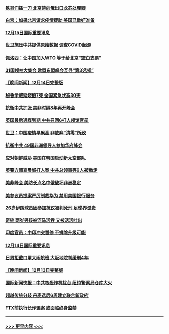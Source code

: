#### [铁哥们插一刀 北京禁向俄出口龙芯处理器](../pages/prog202/a103598709.md?t=12152050) 
#### [白宫：如果北京请求疫情援助 美国已做好准备](../pages/prog202/a103598705.md?t=12152050) 
#### [12月15日国际重要讯息](../pages/prog202/a103598729.md?t=12152050) 
#### [世卫施压中共提供原始数据 调查COVID起源](../pages/prog202/a103598714.md?t=12152050) 
#### [佩洛西：让中国加入WTO 等于给北京“空白支票”](../pages/prog202/a103598688.md?t=12152050) 
#### [31国领袖大集合 欧盟东盟峰会互寻“第3选择”](../pages/prog202/a103598593.md?t=12152050) 
#### [【晚间新闻】12月14日完整版](../pages/prog202/a103598465.md?t=12152050) 
#### [秘鲁示威延烧酿7死 全国紧急状态30天](../pages/prog202/a103598548.md?t=12152050) 
#### [抗衡中共扩张 美非时隔8年再开峰会](../pages/prog202/a103598333.md?t=12152050) 
#### [英国最后通牒到期 中共召回6打人领馆官员](../pages/prog202/a103598341.md?t=12152050) 
#### [世卫：中国疫情早飙高 非放弃“清零”所致](../pages/prog202/a103598107.md?t=12152050) 
#### [抗衡中共 49国非洲领导人参加华府峰会](../pages/prog202/a103598114.md?t=12152050) 
#### [应对朝鲜威胁 美国在韩国启动新太空部队](../pages/prog202/a103598119.md?t=12152050) 
#### [英警方调查曼城打人案 中共总领事等6人被撤走](../pages/prog202/a103598004.md?t=12152050) 
#### [美非峰会 美防长点名中俄破坏非洲稳定](../pages/prog202/a103597941.md?t=12152050) 
#### [美参议员提案严厉制裁华为 禁用美国银行服务](../pages/prog202/a103597938.md?t=12152050) 
#### [26岁伊朗球员因参加抗议被判死刑 足球界谴责](../pages/prog202/a103597849.md?t=12152050) 
#### [奇迹 两岁男孩被河马活吞 又被活活吐出](../pages/prog202/a103597843.md?t=12152050) 
#### [印度官员：中印冲突暂停 不排除升级可能](../pages/prog202/a103597835.md?t=12152050) 
#### [12月14日国际重要讯息](../pages/prog202/a103597856.md?t=12152050) 
#### [日男拒戴口罩大闹航班 大阪地院判缓刑4年](../pages/prog202/a103597755.md?t=12152050) 
#### [【晚间新闻】12月13日完整版](../pages/prog202/a103597629.md?t=12152050) 
#### [国际新闻快报：中共核轰炸机扰台 纽约警察局仓库大火](../pages/prog202/a103597669.md?t=12152050) 
#### [超越传统分歧 丹麦选后6周建立联合新政府](../pages/prog202/a103597723.md?t=12152050) 
#### [FTX前执行长诈骗案 或面临终身监禁](../pages/prog202/a103597696.md?t=12152050) 

----
#### [ >>> 更早内容 <<< ](../indexes/prog202-earlier.md)

